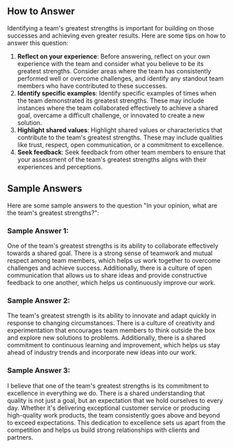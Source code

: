 

How to Answer
-------------

Identifying a team's greatest strengths is important for building on those successes and achieving even greater results. Here are some tips on how to answer this question:

1. **Reflect on your experience**: Before answering, reflect on your own experience with the team and consider what you believe to be its greatest strengths. Consider areas where the team has consistently performed well or overcome challenges, and identify any standout team members who have contributed to these successes.
2. **Identify specific examples**: Identify specific examples of times when the team demonstrated its greatest strengths. These may include instances where the team collaborated effectively to achieve a shared goal, overcame a difficult challenge, or innovated to create a new solution.
3. **Highlight shared values**: Highlight shared values or characteristics that contribute to the team's greatest strengths. These may include qualities like trust, respect, open communication, or a commitment to excellence.
4. **Seek feedback**: Seek feedback from other team members to ensure that your assessment of the team's greatest strengths aligns with their experiences and perceptions.

Sample Answers
--------------

Here are some sample answers to the question "In your opinion, what are the team's greatest strengths?":

### Sample Answer 1:

One of the team's greatest strengths is its ability to collaborate effectively towards a shared goal. There is a strong sense of teamwork and mutual respect among team members, which helps us work together to overcome challenges and achieve success. Additionally, there is a culture of open communication that allows us to share ideas and provide constructive feedback to one another, which helps us continuously improve our work.

### Sample Answer 2:

The team's greatest strength is its ability to innovate and adapt quickly in response to changing circumstances. There is a culture of creativity and experimentation that encourages team members to think outside the box and explore new solutions to problems. Additionally, there is a shared commitment to continuous learning and improvement, which helps us stay ahead of industry trends and incorporate new ideas into our work.

### Sample Answer 3:

I believe that one of the team's greatest strengths is its commitment to excellence in everything we do. There is a shared understanding that quality is not just a goal, but an expectation that we hold ourselves to every day. Whether it's delivering exceptional customer service or producing high-quality work products, the team consistently goes above and beyond to exceed expectations. This dedication to excellence sets us apart from the competition and helps us build strong relationships with clients and partners.
